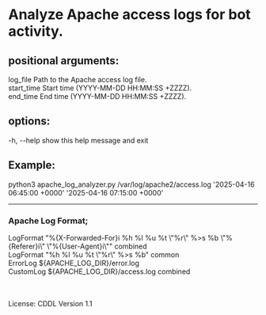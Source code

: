  # Analyze Apache access logs for bot activity.

## positional arguments:<br>
  log_file    Path to the Apache access log file.<br>
  start_time  Start time (YYYY-MM-DD HH:MM:SS +ZZZZ).<br>
  end_time    End time (YYYY-MM-DD HH:MM:SS +ZZZZ).<br>

## options:<br>
  -h, --help  show this help message and exit<br>

## Example:<br>
python3 apache_log_analyzer.py /var/log/apache2/access.log '2025-04-16 06:45:00 +0000' '2025-04-16 07:15:00 +0000'<br>

<hr>

### Apache Log Format;
<p>
LogFormat "%{X-Forwarded-For}i %h %l %u %t \"%r\" %>s %b \"%{Referer}i\" \"%{User-Agent}i\"" combined<br>
LogFormat "%h %l %u %t \"%r\" %>s %b" common<br>
ErrorLog ${APACHE_LOG_DIR}/error.log<br>
CustomLog ${APACHE_LOG_DIR}/access.log combined<br>
</p>
<br>
<br>
License: CDDL Version 1.1